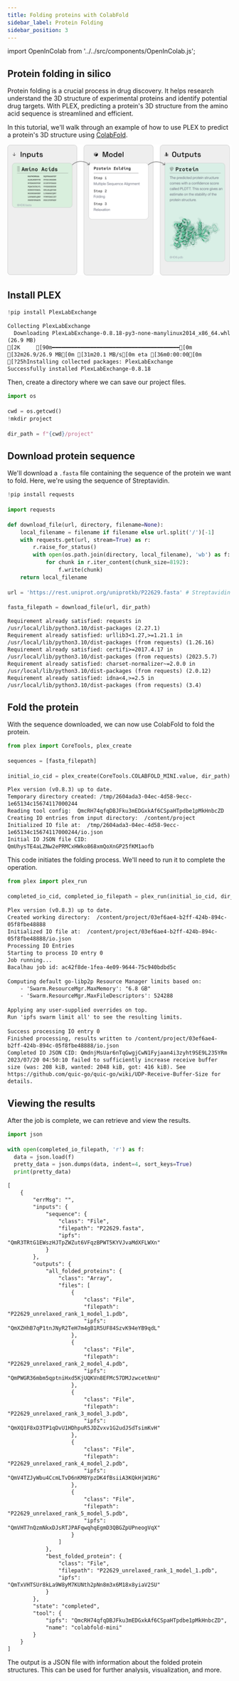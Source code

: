 ```yaml
---
title: Folding proteins with ColabFold
sidebar_label: Protein Folding
sidebar_position: 3
---
```


import OpenInColab from '../../src/components/OpenInColab.js';

<OpenInColab link="https://colab.research.google.com/drive/1AmxLoU5W2vYoi9KDw9IDoj3k4ijSCqoh?usp=sharing"></OpenInColab>

## Protein folding in silico

Protein folding is a crucial process in drug discovery. It helps research understand the 3D structure of experimental proteins and identify potential drug targets. With PLEX, predicting a protein's 3D structure from the amino acid sequence is streamlined and efficient.

In this tutorial, we'll walk through an example of how to use PLEX to predict a protein's 3D structure using [ColabFold](https://www.nature.com/articles/s41592-022-01488-1).

![img](../../static/img/protein-folding-graphic.png)

## Install PLEX


```python
!pip install PlexLabExchange
```

    Collecting PlexLabExchange
      Downloading PlexLabExchange-0.8.18-py3-none-manylinux2014_x86_64.whl (26.9 MB)
    [2K     [90m━━━━━━━━━━━━━━━━━━━━━━━━━━━━━━━━━━━━━━━━[0m [32m26.9/26.9 MB[0m [31m20.1 MB/s[0m eta [36m0:00:00[0m
    [?25hInstalling collected packages: PlexLabExchange
    Successfully installed PlexLabExchange-0.8.18


Then, create a directory where we can save our project files.

```python
import os

cwd = os.getcwd()
!mkdir project

dir_path = f"{cwd}/project"
```

## Download protein sequence

We'll download a `.fasta` file containing the sequence of the protein we want to fold. Here, we're using the sequence of Streptavidin.


```python
!pip install requests

import requests

def download_file(url, directory, filename=None):
    local_filename = filename if filename else url.split('/')[-1]
    with requests.get(url, stream=True) as r:
        r.raise_for_status()
        with open(os.path.join(directory, local_filename), 'wb') as f:
            for chunk in r.iter_content(chunk_size=8192):
                f.write(chunk)
    return local_filename

url = 'https://rest.uniprot.org/uniprotkb/P22629.fasta' # Streptavidin

fasta_filepath = download_file(url, dir_path)
```

    Requirement already satisfied: requests in /usr/local/lib/python3.10/dist-packages (2.27.1)
    Requirement already satisfied: urllib3<1.27,>=1.21.1 in /usr/local/lib/python3.10/dist-packages (from requests) (1.26.16)
    Requirement already satisfied: certifi>=2017.4.17 in /usr/local/lib/python3.10/dist-packages (from requests) (2023.5.7)
    Requirement already satisfied: charset-normalizer~=2.0.0 in /usr/local/lib/python3.10/dist-packages (from requests) (2.0.12)
    Requirement already satisfied: idna<4,>=2.5 in /usr/local/lib/python3.10/dist-packages (from requests) (3.4)


## Fold the protein

With the sequence downloaded, we can now use ColabFold to fold the protein.

```python
from plex import CoreTools, plex_create

sequences = [fasta_filepath]

initial_io_cid = plex_create(CoreTools.COLABFOLD_MINI.value, dir_path)
```

    Plex version (v0.8.3) up to date.
    Temporary directory created: /tmp/2604ada3-04ec-4d58-9ecc-1e65134c15674117000244
    Reading tool config:  QmcRH74qfqDBJFku3mEDGxkAf6CSpaHTpdbe1pMkHnbcZD
    Creating IO entries from input directory:  /content/project
    Initialized IO file at:  /tmp/2604ada3-04ec-4d58-9ecc-1e65134c15674117000244/io.json
    Initial IO JSON file CID:  QmUhysTE4aLZNw2ePRMCxHWko868xmQoXnGP25fKM1aofb

This code initiates the folding process. We'll need to run it to complete the operation.

```python
from plex import plex_run

completed_io_cid, completed_io_filepath = plex_run(initial_io_cid, dir_path)
```

    Plex version (v0.8.3) up to date.
    Created working directory:  /content/project/03ef6ae4-b2ff-424b-894c-05f8fbe48888
    Initialized IO file at:  /content/project/03ef6ae4-b2ff-424b-894c-05f8fbe48888/io.json
    Processing IO Entries
    Starting to process IO entry 0 
    Job running...
    Bacalhau job id: ac42f8de-1fea-4e09-9644-75c940bdbd5c 
    
    Computing default go-libp2p Resource Manager limits based on:
        - 'Swarm.ResourceMgr.MaxMemory': "6.8 GB"
        - 'Swarm.ResourceMgr.MaxFileDescriptors': 524288
    
    Applying any user-supplied overrides on top.
    Run 'ipfs swarm limit all' to see the resulting limits.
    
    Success processing IO entry 0 
    Finished processing, results written to /content/project/03ef6ae4-b2ff-424b-894c-05f8fbe48888/io.json
    Completed IO JSON CID: QmdnjMsUar6nTqGwgjCwN1Fyjaan4i3zyht9SE9L235YRm
    2023/07/20 04:50:10 failed to sufficiently increase receive buffer size (was: 208 kiB, wanted: 2048 kiB, got: 416 kiB). See https://github.com/quic-go/quic-go/wiki/UDP-Receive-Buffer-Size for details.

## Viewing the results

After the job is complete, we can retrieve and view the results.


```python
import json

with open(completed_io_filepath, 'r') as f:
  data = json.load(f)
  pretty_data = json.dumps(data, indent=4, sort_keys=True)
  print(pretty_data)
```

    [
        {
            "errMsg": "",
            "inputs": {
                "sequence": {
                    "class": "File",
                    "filepath": "P22629.fasta",
                    "ipfs": "QmR3TRtG1EWszHJTpZWZut6VFqzBPWT5KYVJvaMdXFLWXn"
                }
            },
            "outputs": {
                "all_folded_proteins": {
                    "class": "Array",
                    "files": [
                        {
                            "class": "File",
                            "filepath": "P22629_unrelaxed_rank_1_model_1.pdb",
                            "ipfs": "QmXZHhB7qP1tnJNyR2TeH7m4gB1R5UF84SzvK94eYB9qdL"
                        },
                        {
                            "class": "File",
                            "filepath": "P22629_unrelaxed_rank_2_model_4.pdb",
                            "ipfs": "QmPWGR36mbm5qptniHxd5KjUQKVn8EFMc57DMJzwcetNnU"
                        },
                        {
                            "class": "File",
                            "filepath": "P22629_unrelaxed_rank_3_model_3.pdb",
                            "ipfs": "QmXQ1F8xD3TP1qDvU1HDhpuR5JDZvxv1G2udJSdTsimKvH"
                        },
                        {
                            "class": "File",
                            "filepath": "P22629_unrelaxed_rank_4_model_2.pdb",
                            "ipfs": "QmV4TZJyWbu4CcmLTvD6nKM8YpzDK4fBsiiA3KQkHjW1RG"
                        },
                        {
                            "class": "File",
                            "filepath": "P22629_unrelaxed_rank_5_model_5.pdb",
                            "ipfs": "QmVHT7nQzmNkxDJsRTJPAFqwqhqEgmD3QBGZpUPneogVqX"
                        }
                    ]
                },
                "best_folded_protein": {
                    "class": "File",
                    "filepath": "P22629_unrelaxed_rank_1_model_1.pdb",
                    "ipfs": "QmTxVHTSUr8kLa9W8yM7KUNth2pNn8m3x6M18x8yiaV2SU"
                }
            },
            "state": "completed",
            "tool": {
                "ipfs": "QmcRH74qfqDBJFku3mEDGxkAf6CSpaHTpdbe1pMkHnbcZD",
                "name": "colabfold-mini"
            }
        }
    ]

The output is a JSON file with information about the folded protein structures. This can be used for further analysis, visualization, and more.